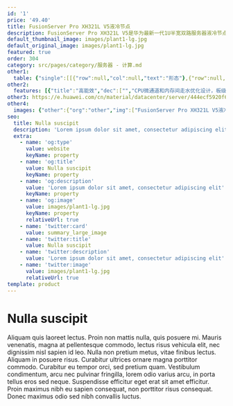 ```yaml
---
id: '1'
price: '49.40'
title: FusionServer Pro XH321L V5液冷节点
description: FusionServer Pro XH321L V5是华为最新一代1U半宽双路服务器液冷节点，支持CPU和内存液冷散热，支持50度温水散热，液冷散热比例高达80%，PUE≤1.1。
default_thumbnail_image: images/plant1-lg.jpg
default_original_image: images/plant1-lg.jpg
featured: true
order: 304
category: src/pages/category/服务器 - 计算.md
other1: 
  table: {"single":[[{"row":null,"col":null,"text":"形态"},{"row":null,"col":null,"text":"1U半宽双路液冷服务器"}],[{"row":null,"col":null,"text":"处理器"},{"row":null,"col":null,"text":"1/2个第一代英特尔®至强®可扩展处理6100/8100系列，最高205W\n1/2个第二代英特尔®至强®可扩展处理6200/8200系列，最高205W"}],[{"row":null,"col":null,"text":"内存插槽"},{"row":null,"col":null,"text":"16个DDR4 DIMM插槽，最高2933MT/s，内存容量可达1TB（配置64GB内存条）"}],[{"row":null,"col":null,"text":"本地存储"},{"row":null,"col":null,"text":"支持最多6个2.5\" SAS/SATA/SSD/NVMe硬盘或最多3个3.5\" SAS/SATA/SSD硬盘\n支持最多两个M.2 2280或2242 SATA SSDs"}],[{"row":null,"col":null,"text":"RAID支持"},{"row":null,"col":null,"text":"支持RAID0, 1, 5, 6, 10, 50, 60和超级电容掉电保护\n支持M.2 SSDs构建RAID 0，1"}],[{"row":null,"col":null,"text":"板载网络"},{"row":null,"col":null,"text":"2*GE+2*10GE"}],[{"row":null,"col":null,"text":"PCIe扩展"},{"row":null,"col":null,"text":"支持1个PCIe 3.0 x16 半高半长的标准扩展插槽"}],[{"row":null,"col":null,"text":"管理"},{"row":null,"col":null,"text":"• 华为iBMC芯片集成1个专用管理GE网口，提供全面的故障诊断、自动化运维、硬件安全加固等管理特性\n• iBMC支持Redﬁsh、SNMP、IPMI2.0等标准接口；提供基于HTML5/VNC KVM的远程管理界面；支持免CD部署和Agentless特性简化管理复杂度\n• 机框前面提供一个汇聚管理网口，将4个计算节点汇聚到一个管理接口简化管理\n• 可选配华为FusionDirector管理软件，提供无状态计算、OS批量部署、固件自动升级等高级管理特性，实现全生命周期智能化、自动化管理"}],[{"row":null,"col":null,"text":"操作系统"},{"row":null,"col":null,"text":"Microsoft Windows Sever、Red Hat Enterprise Linux、SUSE Linux Enterprise Serve，CentOS、Citrix XenServer、Vmware ESXi等"}],[{"row":null,"col":null,"text":"工作温度"},{"row":null,"col":null,"text":"5ºC - 35ºC"}],[{"row":null,"col":null,"text":"产品认证"},{"row":null,"col":null,"text":"CE、UL、FCC、CCC、VCCI、RoHS等"}],[{"row":null,"col":null,"text":"尺寸(宽x深x高)"},{"row":null,"col":null,"text":"177.9mm x 545.5mm x 40.5mm\n（不包含液冷进出水管部分）"}]]}
other2:
  features: [{"title":"高能效","dec":["","CPU微通道和内存间走水优化设计，板级液冷散热比例高达80%；支持50度温水散热，PUE≤1.1，TCO降低30%。",""]},{"title":"高可靠","dec":["","支持系统水路、电路隔离设计，异常状态监控；217项系统验证测试保障系统可靠运行。",""]},{"title":"机柜级部署方案","dec":["","适配FusionServer液冷机柜，柜内集成manifold，支持与总管快速对接；单液冷机柜功率最大49KW，最多支持64个XH321L V5液冷节点。",""]}]
other3: https://e.huawei.com/cn/material/datacenter/server/444ecf5920f649eba9df335e1f06064a
other4:
  images: {"other":{"org":"other","img":["FusionServer Pro XH321L V5液冷节点.png"]}}
seo:
  title: Nulla suscipit
  description: 'Lorem ipsum dolor sit amet, consectetur adipiscing elit'
  extra:
    - name: 'og:type'
      value: website
      keyName: property
    - name: 'og:title'
      value: Nulla suscipit
      keyName: property
    - name: 'og:description'
      value: 'Lorem ipsum dolor sit amet, consectetur adipiscing elit'
      keyName: property
    - name: 'og:image'
      value: images/plant1-lg.jpg
      keyName: property
      relativeUrl: true
    - name: 'twitter:card'
      value: summary_large_image
    - name: 'twitter:title'
      value: Nulla suscipit
    - name: 'twitter:description'
      value: 'Lorem ipsum dolor sit amet, consectetur adipiscing elit'
    - name: 'twitter:image'
      value: images/plant1-lg.jpg
      relativeUrl: true
template: product
---
```


# Nulla suscipit

Aliquam quis laoreet lectus. Proin non mattis nulla, quis posuere mi. Mauris venenatis, magna at pellentesque commodo, lectus risus vehicula elit, nec dignissim nisl sapien id leo. Nulla non pretium metus, vitae finibus lectus. Aliquam in posuere risus. Curabitur ultrices ornare magna porttitor commodo. Curabitur eu tempor orci, sed pretium quam. Vestibulum condimentum, arcu nec pulvinar fringilla, lorem odio varius arcu, in porta tellus eros sed neque. Suspendisse efficitur eget erat sit amet efficitur. Proin maximus nibh eu sapien consequat, non porttitor risus consequat. Donec maximus odio sed nibh convallis luctus.